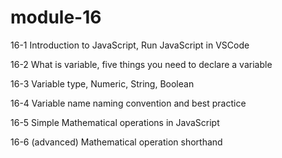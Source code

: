# module-16

16-1 Introduction to JavaScript, Run JavaScript in VSCode

16-2 What is variable, five things you need to declare a variable

16-3 Variable type, Numeric, String, Boolean

16-4 Variable name naming convention and best practice

16-5 Simple Mathematical operations in JavaScript

16-6 (advanced) Mathematical operation shorthand
